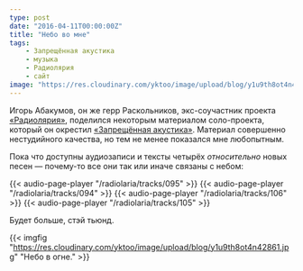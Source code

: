 ```yaml
---
type: post
date: "2016-04-11T00:00:00Z"
title: "Небо во мне"
tags:
    - Запрещённая акустика
    - музыка
    - Радиолярия
    - сайт
image: "https://res.cloudinary.com/yktoo/image/upload/blog/y1u9th8ot4n42861.jpg"
---
```


Игорь Абакумов, он же герр Раскольников, экс-соучастник проекта [«Радиолярия»](/radiolaria), поделился некоторым материалом соло-проекта, который он окрестил [«Запрещённая акустика»](https://www.realmusic.ru/zapreszennayaakustika/). Материал совершенно нестудийного качества, но тем не менее показался мне любопытным.

Пока что доступны аудиозаписи и тексты четырёх *относительно* новых песен — почему-то все они так или иначе связаны с небом:

<!--more-->

{{< audio-page-player "/radiolaria/tracks/095" >}}
{{< audio-page-player "/radiolaria/tracks/094" >}}
{{< audio-page-player "/radiolaria/tracks/106" >}}
{{< audio-page-player "/radiolaria/tracks/105" >}}

Будет больше, стэй тьюнд.

{{< imgfig "https://res.cloudinary.com/yktoo/image/upload/blog/y1u9th8ot4n42861.jpg" "Небо в огне." >}}
